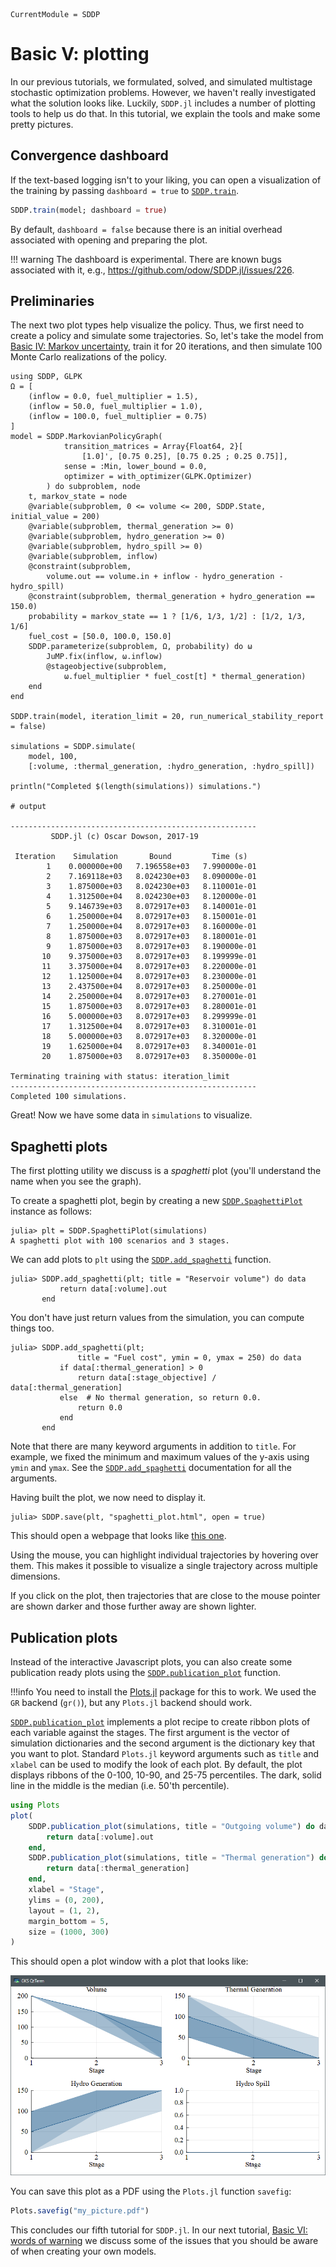 ```@meta
CurrentModule = SDDP
```

# Basic V: plotting

In our previous tutorials, we formulated, solved, and simulated multistage
stochastic optimization problems. However, we haven't really investigated what
the solution looks like. Luckily, `SDDP.jl` includes a number of plotting
tools to help us do that. In this tutorial, we explain the tools and make some
pretty pictures.

## Convergence dashboard

If the text-based logging isn't to your liking, you can open a visualization of
the training by passing  `dashboard = true` to [`SDDP.train`](@ref).
```julia
SDDP.train(model; dashboard = true)
```
By default, `dashboard = false` because there is an initial overhead associated
with opening and preparing the plot.

!!! warning
    The dashboard is experimental. There are known bugs associated with it, e.g.,
    https://github.com/odow/SDDP.jl/issues/226.

## Preliminaries

The next two plot types help visualize the policy. Thus, we first need to
create a policy and simulate some trajectories. So, let's take the model from
[Basic IV: Markov uncertainty](@ref), train it for 20 iterations, and then
simulate 100 Monte Carlo realizations of the policy.

```jldoctest tutorial_five
using SDDP, GLPK
Ω = [
    (inflow = 0.0, fuel_multiplier = 1.5),
    (inflow = 50.0, fuel_multiplier = 1.0),
    (inflow = 100.0, fuel_multiplier = 0.75)
]
model = SDDP.MarkovianPolicyGraph(
            transition_matrices = Array{Float64, 2}[
                [1.0]', [0.75 0.25], [0.75 0.25 ; 0.25 0.75]],
            sense = :Min, lower_bound = 0.0,
            optimizer = with_optimizer(GLPK.Optimizer)
        ) do subproblem, node
    t, markov_state = node
    @variable(subproblem, 0 <= volume <= 200, SDDP.State, initial_value = 200)
    @variable(subproblem, thermal_generation >= 0)
    @variable(subproblem, hydro_generation >= 0)
    @variable(subproblem, hydro_spill >= 0)
    @variable(subproblem, inflow)
    @constraint(subproblem,
        volume.out == volume.in + inflow - hydro_generation - hydro_spill)
    @constraint(subproblem, thermal_generation + hydro_generation == 150.0)
    probability = markov_state == 1 ? [1/6, 1/3, 1/2] : [1/2, 1/3, 1/6]
    fuel_cost = [50.0, 100.0, 150.0]
    SDDP.parameterize(subproblem, Ω, probability) do ω
        JuMP.fix(inflow, ω.inflow)
        @stageobjective(subproblem,
            ω.fuel_multiplier * fuel_cost[t] * thermal_generation)
    end
end

SDDP.train(model, iteration_limit = 20, run_numerical_stability_report = false)

simulations = SDDP.simulate(
    model, 100,
    [:volume, :thermal_generation, :hydro_generation, :hydro_spill])

println("Completed $(length(simulations)) simulations.")

# output

-------------------------------------------------------
         SDDP.jl (c) Oscar Dowson, 2017-19

 Iteration    Simulation       Bound         Time (s)
        1    0.000000e+00   7.196558e+03   7.990000e-01
        2    7.169118e+03   8.024230e+03   8.090000e-01
        3    1.875000e+03   8.024230e+03   8.110001e-01
        4    1.312500e+04   8.024230e+03   8.120000e-01
        5    9.146739e+03   8.072917e+03   8.140001e-01
        6    1.250000e+04   8.072917e+03   8.150001e-01
        7    1.250000e+04   8.072917e+03   8.160000e-01
        8    1.875000e+03   8.072917e+03   8.180001e-01
        9    1.875000e+03   8.072917e+03   8.190000e-01
       10    9.375000e+03   8.072917e+03   8.199999e-01
       11    3.375000e+04   8.072917e+03   8.220000e-01
       12    1.125000e+04   8.072917e+03   8.230000e-01
       13    2.437500e+04   8.072917e+03   8.250000e-01
       14    2.250000e+04   8.072917e+03   8.270001e-01
       15    1.875000e+03   8.072917e+03   8.280001e-01
       16    5.000000e+03   8.072917e+03   8.299999e-01
       17    1.312500e+04   8.072917e+03   8.310001e-01
       18    5.000000e+03   8.072917e+03   8.320000e-01
       19    1.625000e+04   8.072917e+03   8.340001e-01
       20    1.875000e+03   8.072917e+03   8.350000e-01

Terminating training with status: iteration_limit
-------------------------------------------------------
Completed 100 simulations.
```

Great! Now we have some data in `simulations` to visualize.

## Spaghetti plots

The first plotting utility we discuss is a _spaghetti_ plot (you'll understand
the name when you see the graph).

To create a spaghetti plot, begin by creating a new
[`SDDP.SpaghettiPlot`](@ref) instance as follows:
```jldoctest tutorial_five
julia> plt = SDDP.SpaghettiPlot(simulations)
A spaghetti plot with 100 scenarios and 3 stages.
```

We can add plots to `plt` using the [`SDDP.add_spaghetti`](@ref)
function.

```jldoctest tutorial_five
julia> SDDP.add_spaghetti(plt; title = "Reservoir volume") do data
           return data[:volume].out
       end
```

You don't have just return values from the simulation, you can compute things
too.

```jldoctest tutorial_five
julia> SDDP.add_spaghetti(plt;
               title = "Fuel cost", ymin = 0, ymax = 250) do data
           if data[:thermal_generation] > 0
               return data[:stage_objective] / data[:thermal_generation]
           else  # No thermal generation, so return 0.0.
               return 0.0
           end
       end
```

Note that there are many keyword arguments in addition to `title`. For example,
we fixed the minimum and maximum values of the y-axis using `ymin` and `ymax`.
See the [`SDDP.add_spaghetti`](@ref) documentation for all the arguments.

Having built the plot, we now need to display it.

```jldoctest tutorial_five
julia> SDDP.save(plt, "spaghetti_plot.html", open = true)
```

This should open a webpage that looks like [this one](../assets/spaghetti_plot.html).

Using the mouse, you can highlight individual trajectories by hovering over
them. This makes it possible to visualize a single trajectory across multiple
dimensions.

If you click on the plot, then trajectories that are close to the mouse pointer
are shown darker and those further away are shown lighter.

## Publication plots

Instead of the interactive Javascript plots, you can also create some
publication ready plots using the [`SDDP.publication_plot`](@ref) function.

!!!info
    You need to install the [Plots.jl](https://github.com/JuliaPlots/Plots)
    package for this to work. We used the `GR` backend (`gr()`), but any
    `Plots.jl` backend should work.

[`SDDP.publication_plot`](@ref) implements a plot recipe to create ribbon
plots of each variable against the stages. The first argument is the vector of
simulation dictionaries and the second argument is the dictionary key that you
want to plot. Standard `Plots.jl` keyword arguments such as `title` and `xlabel`
can be used to modify the look of each plot. By default, the plot displays
ribbons of the 0-100, 10-90, and 25-75 percentiles. The dark, solid line in the
middle is the median (i.e. 50'th percentile).

```julia
using Plots
plot(
    SDDP.publication_plot(simulations, title = "Outgoing volume") do data
        return data[:volume].out
    end,
    SDDP.publication_plot(simulations, title = "Thermal generation") do data
        return data[:thermal_generation]
    end,
    xlabel = "Stage",
    ylims = (0, 200),
    layout = (1, 2),
    margin_bottom = 5,
    size = (1000, 300)
)
```

This should open a plot window with a plot that looks like:

![publication plot](../assets/publication_plot.png)

You can save this plot as a PDF using the `Plots.jl` function `savefig`:
```julia
Plots.savefig("my_picture.pdf")
```

This concludes our fifth tutorial for `SDDP.jl`. In our next tutorial,
[Basic VI: words of warning](@ref) we discuss some of the issues that you should
be aware of when creating your own models.
